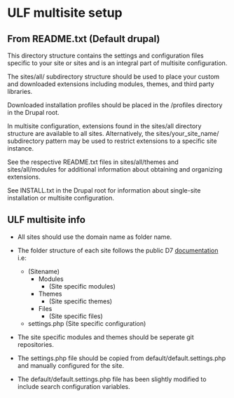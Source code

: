# ULF multisite setup

## From README.txt (Default drupal)

This directory structure contains the settings and configuration files specific
to your site or sites and is an integral part of multisite configuration.

The sites/all/ subdirectory structure should be used to place your custom and
downloaded extensions including modules, themes, and third party libraries.

Downloaded installation profiles should be placed in the /profiles directory
in the Drupal root.

In multisite configuration, extensions found in the sites/all directory
structure are available to all sites. Alternatively, the sites/your_site_name/
subdirectory pattern may be used to restrict extensions to a specific
site instance.

See the respective README.txt files in sites/all/themes and sites/all/modules
for additional information about obtaining and organizing extensions.

See INSTALL.txt in the Drupal root for information about single-site
installation or multisite configuration.

## ULF multisite info
- All sites should use the domain name as folder name.
- The folder structure of each site follows the public D7 [documentation](https://www.drupal.org/docs/7/multisite/multi-site-sharing-the-same-code-base#site-specific-modules-themes) i.e:
  + (Sitename)
    + Modules
      + (Site specific modules)
    + Themes
      + (Site specific themes)
    + Files
      + (Site specific files)
  + settings.php (Site specific configuration)

- The site specific modules and themes should be seperate git repositories.
- The settings.php file should be copied from default/default.settings.php and manually configured for the site.
- The default/default.settings.php file has been slightly modified to include search configuration variables.